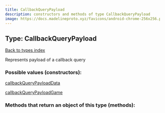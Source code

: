 ```yaml
---
title: CallbackQueryPayload
description: constructors and methods of type CallbackQueryPayload
image: https://docs.madelineproto.xyz/favicons/android-chrome-256x256.png
---
```

## Type: CallbackQueryPayload  
[Back to types index](index.md)



Represents payload of a callback query

### Possible values (constructors):

[callbackQueryPayloadData](../constructors/callbackQueryPayloadData.md)  

[callbackQueryPayloadGame](../constructors/callbackQueryPayloadGame.md)  



### Methods that return an object of this type (methods):



